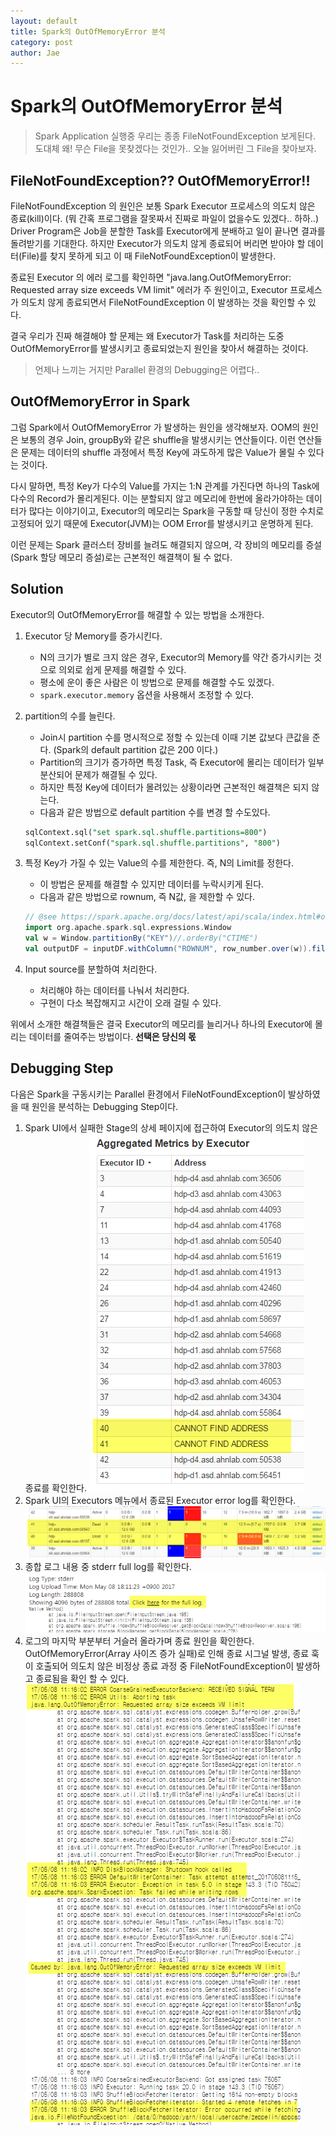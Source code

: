 ```yaml
---
layout: default
title: Spark의 OutOfMemoryError 분석
category: post
author: Jae
---
```


# Spark의 OutOfMemoryError 분석

> Spark Application 실행중 우리는 종종 FileNotFoundException 보게된다. 도대체 왜! 무슨 File을 못찾겠다는 것인가.. 오늘 잃어버린 그 File을 찾아보자.

## FileNotFoundException?? OutOfMemoryError!!

FileNotFoundException 의 원인은 보통 Spark Executor 프로세스의 의도치 않은 종료(kill)이다. (뭐 간혹 프로그램을 잘못짜서 진짜로 파일이 없을수도 있겠다.. 하하..) Driver Program은 Job을 분할한 Task를 Executor에게 분배하고 일이 끝나면 결과를 돌려받기를 기대한다. 하지만 Executor가 의도치 않게 종료되어 버리면 받아야 할 데이터(File)를 찾지 못하게 되고 이 때 FileNotFoundException이 발생한다.

종료된 Executor 의 에러 로그를 확인하면 "java.lang.OutOfMemoryError: Requested array size exceeds VM limit" 에러가 주 원인이고, Executor 프로세스가 의도치 않게 종료되면서 FileNotFoundException 이 발생하는 것을 확인할 수 있다.

결국 우리가 진짜 해결해야 할 문제는 왜 Executor가 Task를 처리하는 도중 OutOfMemoryError를 발생시키고 종료되었는지 원인을 찾아서 해결하는 것이다.

> 언제나 느끼는 거지만 Parallel 환경의 Debugging은 어렵다..

## OutOfMemoryError in Spark

그럼 Spark에서 OutOfMemoryError 가 발생하는 원인을 생각해보자. OOM의 원인은 보통의 경우 Join, groupBy와 같은 shuffle을 발생시키는 연산들이다. 이런 연산들은 문제는 데이터의 shuffle 과정에서 특정 Key에 과도하게 많은 Value가 몰릴 수 있다는 것이다.

다시 말하면, 특정 Key가 다수의 Value를 가지는 1:N 관계를 가진다면 하나의 Task에 다수의 Record가 몰리게된다. 이는 분할되지 않고 메모리에 한번에 올라가야하는 데이터가 많다는 이야기이고, Executor의 메모리는 Spark을 구동할 때 당신이 정한 수치로 고정되어 있기 때문에 Executor(JVM)는 OOM Error를 발생시키고 운명하게 된다.

이런 문제는 Spark 클러스터 장비를 늘려도 해결되지 않으며, 각 장비의 메모리를 증설(Spark 할당 메모리 증설)로는 근본적인 해결책이 될 수 없다.


## Solution

Executor의 OutOfMemoryError를 해결할 수 있는 방법을 소개한다.

1. Executor 당 Memory를 증가시킨다.
	* N의 크기가 별로 크지 않은 경우, Executor의 Memory를 약간 증가시키는 것으로 의외로 쉽게 문제를 해결할 수 있다.
	* 평소에 운이 좋은 사람은 이 방법으로 문제를 해결할 수도 있겠다.
	* `spark.executor.memory` 옵션을 사용해서 조정할 수 있다.

2. partition의 수를 늘린다.
	* Join시 partition 수를 명시적으로 정할 수 있는데 이때 기본 값보다 큰값을 준다. (Spark의 default partition 값은 200 이다.)
	* Partition의 크기가 증가하면 특정 Task, 즉 Executor에 몰리는 데이터가 일부 분산되어 문제가 해결될 수 있다.
	* 하지만 특정 Key에 데이터가 몰려있는 상황이라면 근본적인 해결책은 되지 않는다.
	* 다음과 같은 방법으로 default partition 수를 변경 할 수도있다.
    ```sql
    sqlContext.sql("set spark.sql.shuffle.partitions=800")
    sqlContext.setConf("spark.sql.shuffle.partitions", "800")
    ```

3. 특정 Key가 가질 수 있는 Value의 수를 제한한다. 즉, N의 Limit를 정한다.
	* 이 방법은 문제를 해결할 수 있지만 데이터를 누락시키게 된다.
	* 다음과 같은 방법으로 rownum, 즉 N값, 을 제한할 수 있다.
	```scala
    // @see https://spark.apache.org/docs/latest/api/scala/index.html#org.apache.spark.sql.functions$
    import org.apache.spark.sql.expressions.Window
    val w = Window.partitionBy("KEY")//.orderBy("CTIME")
    val outputDF = inputDF.withColumn("ROWNUM", row_number.over(w)).filter("ROWNUM <= 1").drop("ROWNUM")
    ```

4. Input source를 분할하여 처리한다.
	* 처리해야 하는 데이터를 나눠서 처리한다.
	* 구현이 다소 복잡해지고 시간이 오래 걸릴 수 있다.

위에서 소개한 해결책들은 결국 Executor의 메모리를 늘리거나 하나의 Executor에 몰리는 데이터를 줄여주는 방법이다. **선택은 당신의 몫**


## Debugging Step

다음은 Spark을 구동시키는 Parallel 환경에서 FileNotFoundException이 발상하였을 때 원인을 분석하는 Debugging Step이다. 

1. Spark UI에서 실패한 Stage의 상세 페이지에 접근하여 Executor의 의도치 않은 종료를 확인한다.
![confirm-executor](/images/spark-oom-debugging/confirm-executor.png)
2. Spark UI의 Executors 메뉴에서 종료된 Executor error log를 확인한다.
![confirm-log](/images/spark-oom-debugging/confirm-log.png)
3. 종합 로그 내용 중 stderr full log를 확인한다.
![read-stderr](/images/spark-oom-debugging/read-stderr.png)
4. 로그의 마지막 부분부터 거슬러 올라가며 종료 원인을 확인한다.
OutOfMemoryError(Array 사이즈 증가 실패)로 인해 종료 시그널 발생, 종료 훅이 호출되어 의도치 않은 비정상 종료 과정 중 FileNotFoundException이 발생하고 종료됨을 확인 할 수 있다.
![stderr-full-log](/images/spark-oom-debugging/stderr-full-log.png)
